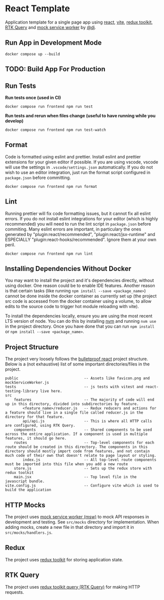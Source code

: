 # React Template
Application template for a single page app using [react](https://react.dev/), [vite](https://vitejs.dev/), [redux toolkit](https://redux-toolkit.js.org/), [RTK Query](https://redux-toolkit.js.org/rtk-query/overview) and [mock service worker](https://mswjs.io/) by [@dj](https://github.com/dj).

## Run App in Development Mode

```
docker compose up --build
```

## TODO: Build App For Production

## Run Tests

**Run tests once (used in CI)**

```
docker compose run frontend npm run test
```

**Run tests and rerun when files change (useful to have running while you develop)**

```
docker compose run frontend npm run test-watch
```

## Format

Code is formatted using eslint and prettier. Install eslint and prettier extensions for your given editor if possible. If you are using vscode, vscode will use the settings in `.vscode/settings.json` automatically.
If you do not wish to use an editor integration, just run the format script configured in `package.json` before committing.

```
docker compose run frontend npm run format
```

## Lint

Running prettier will fix code formatting issues, but it cannot fix all eslint errors. If you do not install eslint integrations for your editor (which is highly recommended) you will need to run the lint script in `package.json` before commiting. Many eslint errors are important, in particulary the ones generated by "plugin:react/recommended", "plugin:react/jsx-runtime" and ESPECIALLY "plugin:react-hooks/recommended". Ignore them at your own peril.

```
docker compose run frontend npm run lint
```

## Installing Dependencies Without Docker

You may want to install the project and it's dependencies directly, without using docker. One reason could be to enable IDE features. Another reason is that certain tasks (like running `npm install --save <package_name>`) cannot be done inside the docker container as currently set up (the project src code is accessed from the docker container using a volume, to allow edits to the source code to trigger hot module reloading with vite).

To install the dependencies locally, ensure you are using the most recent LTS version of node. You can do this by installing [nvm](https://github.com/nvm-sh/nvm) and running `nvm use` in the project directory. Once you have done that you can run `npm install` or `npm install --save <package_name>`.

## Project Structure

The project very loosely follows the [bulletproof react](https://github.com/alan2207/bulletproof-react/blob/master/docs/project-structure.md) project structure.
Below is a (not exhaustive) list of some important directories/files in the project.

```
public                              -- Assets like favicon.png and mockServiceWorker.js
tests                               -- js tests with vitest and react-testing-library live here.
src
    features                        -- The majority of code will end up in this directory, divided into subdirectories by feature.
        <feature_name>/reducer.js   -- Redux reducers and actions for a feature should live in a single file called reducer.js in the directory for that feature.
        api/api.js                  -- This is where all HTTP calls are configured, using RTK Query.
    components                      -- Shared components to be used across the entire application. If a component is used in multiple features, it should go here.
    routes                          -- Top-level components for each route should be created in this directory. The components in this directory should mostly import code from features, and not contain much code of their own that doesn't relate to page layout or styling.
        index.js                    -- All top-level route components must be imported into this file when you add a new route
    store.js                        -- Sets up the redux store with redux toolkit
    main.jsx                        -- Top level file in the javascript bundle.
vite.config.js                      -- Configure vite which is used to build the application
```

## HTTP Mocks

The project uses [mock service worker (msw)](https://mswjs.io/docs/) to mock API responses in development and testing. See `src/mocks` directory for implementation. When adding mocks, create a new file in that directory and import it in `src/mocks/handlers.js`.

## Redux

The project uses [redux toolkit](https://redux-toolkit.js.org/usage/usage-guide) for storing application state.

## RTK Query

The project uses [redux toolkit query (RTK Query)](https://redux-toolkit.js.org/rtk-query/overview) for making HTTP requests.
